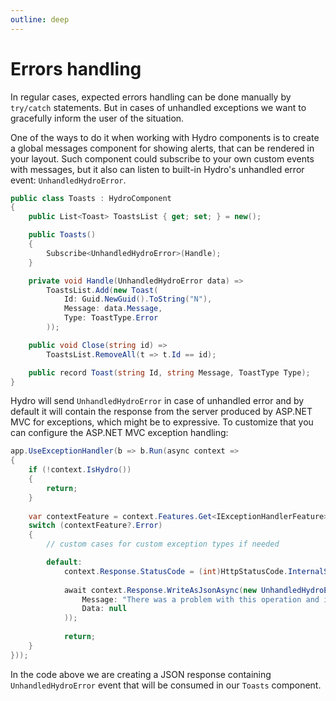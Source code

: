 ```yaml
---
outline: deep
---
```


# Errors handling

In regular cases, expected errors handling can be done manually by `try/catch` statements.
But in cases of unhandled exceptions we want to gracefully inform the user of the situation.

One of the ways to do it when working with Hydro components is to create a global messages
component for showing alerts, that can be rendered in your layout. Such component could
subscribe to your own custom events with messages, but it also can listen to built-in
Hydro's unhandled error event: `UnhandledHydroError`.

```c#
public class Toasts : HydroComponent
{
    public List<Toast> ToastsList { get; set; } = new();

    public Toasts()
    {
        Subscribe<UnhandledHydroError>(Handle);
    }

    private void Handle(UnhandledHydroError data) =>
        ToastsList.Add(new Toast(
            Id: Guid.NewGuid().ToString("N"),
            Message: data.Message,
            Type: ToastType.Error
        ));

    public void Close(string id) =>
        ToastsList.RemoveAll(t => t.Id == id);

    public record Toast(string Id, string Message, ToastType Type);
}
```

Hydro will send `UnhandledHydroError` in case of unhandled error and by default
it will contain the response from the server produced by ASP.NET MVC for exceptions,
which might be to expressive. To customize that you can configure the ASP.NET MVC exception
handling:

```c#
app.UseExceptionHandler(b => b.Run(async context =>
{
    if (!context.IsHydro())
    {
        return;
    }
    
    var contextFeature = context.Features.Get<IExceptionHandlerFeature>();
    switch (contextFeature?.Error)
    {
        // custom cases for custom exception types if needed

        default:
            context.Response.StatusCode = (int)HttpStatusCode.InternalServerError;
           
            await context.Response.WriteAsJsonAsync(new UnhandledHydroError(
                Message: "There was a problem with this operation and it wasn't finished",
                Data: null
            ));
            
            return;
    }
}));
```

In the code above we are creating a JSON response containing `UnhandledHydroError` event that
will be consumed in our `Toasts` component.
